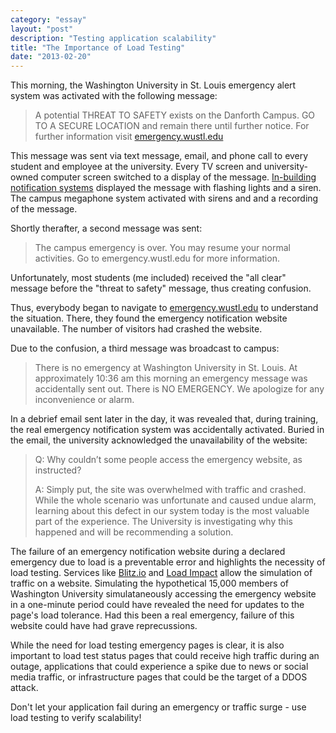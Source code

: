 ```yaml
---
category: "essay"
layout: "post"
description: "Testing application scalability"
title: "The Importance of Load Testing"
date: "2013-02-20"
---
```


This morning, the Washington University in St. Louis emergency alert system was activated with the following message:

>A potential THREAT TO SAFETY exists on the Danforth Campus. GO TO A SECURE LOCATION and remain there until further notice. For further information visit [emergency.wustl.edu](http://emergency.wustl.edu)

This message was sent via text message, email, and phone call to every student and employee at the university. Every TV screen and university-owned computer screen switched to a display of the message. [In-building notification systems](http://www.alertus.com/beacon/) displayed the message with flashing lights and a siren. The campus megaphone system activated with sirens and and a recording of the message. 

Shortly therafter, a second message was sent: 
> The campus emergency is over. You may resume your normal activities. Go to emergency.wustl.edu for more information.


Unfortunately, most students (me included) received the "all clear" message before the "threat to safety" message, thus creating confusion. 

Thus, everybody began to navigate to [emergency.wustl.edu](http://emergency.wustl.edu) to understand the situation. There, they found the emergency notification website unavailable. <span class="highlight">The number of visitors had crashed the website.</span>

Due to the confusion, a third message was broadcast to campus: 

> There is no emergency at Washington University in St. Louis. At approximately 10:36 am this morning an emergency message was accidentally sent out. There is NO EMERGENCY. We apologize for any inconvenience or alarm.

In a debrief email sent later in the day, it was revealed that, during training, the real emergency notification system was accidentally activated. Buried in the email, the university acknowledged the unavailability of the website: 

>Q: Why couldn’t some people access the emergency website, as instructed?
>
>A: Simply put, the site was overwhelmed with traffic and crashed. While the whole scenario was unfortunate and caused undue alarm, learning about this defect in our system today is the most valuable part of the experience. The University is investigating why this happened and will be recommending a solution.


The failure of an emergency notification website during a declared emergency due to load is a preventable error and highlights the necessity of load testing. Services like [Blitz.io](https://www.blitz.io/) and [Load Impact](http://loadimpact.com/) allow the simulation of traffic on a website. Simulating the hypothetical 15,000 members of Washington University simulataneously accessing the emergency website in a one-minute period could have revealed the need for updates to the page's load tolerance. Had this been a real emergency, failure of this website could have had grave reprecussions.

While the need for load testing emergency pages is clear, it is also important to load test status pages that could receive high traffic during an outage, applications that could experience a spike due to news or social media traffic, or infrastructure pages that could be the target of a DDOS attack. 

Don't let your application fail during an emergency or traffic surge - use load testing to verify scalability!
